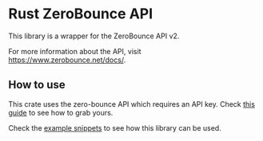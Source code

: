 # Rust ZeroBounce API

This library is a wrapper for the ZeroBounce API v2.

For more information about the API, visit https://www.zerobounce.net/docs/.

## How to use
This crate uses the zero-bounce API which requires an API key. Check [this guide](https://www.zerobounce.net/docs/api-dashboard#API_keys_management) to see how to grab yours.

Check the [example snippets](https://github.com/zerobounce/zerobounce-rust-api/tree/main/examples) to see how this library can be used.
